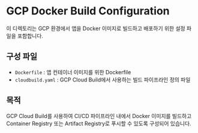 # GCP Docker Build Configuration

이 디렉토리는 GCP 환경에서 앱을 Docker 이미지로 빌드하고 배포하기 위한 설정 파일을 포함합니다.

## 구성 파일

- `Dockerfile` : 앱 컨테이너 이미지를 위한 Dockerfile
- `cloudbuild.yaml` : GCP Cloud Build에서 사용하는 빌드 파이프라인 정의 파일

## 목적

GCP Cloud Build를 사용하여 CI/CD 파이프라인 내에서 Docker 이미지를 빌드하고 Container Registry 또는 Artifact Registry로 푸시할 수 있도록 구성되어 있습니다.
